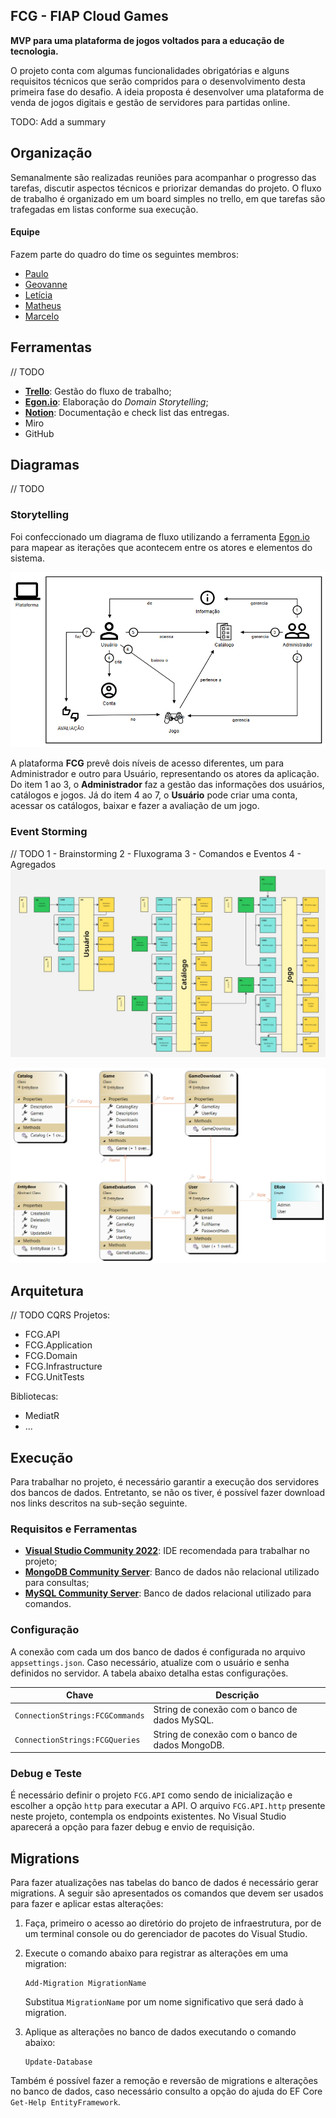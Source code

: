 ## FCG - FIAP Cloud Games

**MVP para uma plataforma de jogos voltados para a educação de tecnologia.**

O projeto conta com algumas funcionalidades obrigatórias e alguns requisitos técnicos que serão compridos para o desenvolvimento desta primeira fase do desafio. A ideia proposta é desenvolver uma plataforma de venda de jogos digitais e gestão de servidores para partidas online.

TODO: Add a summary

## Organização
Semanalmente são realizadas reuniões para acompanhar o progresso das tarefas, discutir aspectos técnicos e priorizar demandas do projeto. O fluxo de trabalho é organizado em um board simples no trello, em que tarefas são trafegadas em listas conforme sua execução.

#### Equipe
Fazem parte do quadro do time os seguintes membros:
 - [Paulo](https://github.com/paulobusch)
 - [Geovanne](https://github.com/gehcosta)
 - [Letícia](https://github.com/leticia-kojima)
 - [Matheus](https://github.com/M4theusVieir4)
 - [Marcelo](https://github.com/marceloalvees)

## Ferramentas
// TODO
 - **[Trello](https://trello.com/)**: Gestão do fluxo de trabalho;
 - **[Egon.io](https://egon.io/)**: Elaboração do *Domain Storytelling*;
 - **[Notion](https://www.notion.so/)**: Documentação e check list das entregas.
 - Miro
 - GitHub

## Diagramas
// TODO
### Storytelling
Foi confeccionado um diagrama de fluxo utilizando a ferramenta [Egon.io](https://egon.io/) para mapear as iterações que acontecem entre os atores e elementos do sistema.

![Storytelling](docs/Storytelling.png)

A plataforma **FCG** prevê dois níveis de acesso diferentes, um para Administrador e outro para Usuário, representando os atores da aplicação. Do item 1 ao 3, o **Administrador** faz a gestão das informações dos usuários, catálogos e jogos. Já do item 4 ao 7, o **Usuário** pode criar uma conta, acessar os catálogos, baixar e fazer a avaliação de um jogo.

### Event Storming
// TODO
1 - Brainstorming
2 - Fluxograma
3 - Comandos e Eventos
4 - Agregados
![Agregados](docs/Event%20Storming/4%20-%20Agregados.jpg)

![Diagrama de Classes](docs/Diagrama%20de%20Classes.png)

## Arquitetura
// TODO
CQRS
Projetos:
 - FCG.API
 - FCG.Application
 - FCG.Domain
 - FCG.Infrastructure
 - FCG.UnitTests

Bibliotecas:
 - MediatR
 - ...

## Execução
Para trabalhar no projeto, é necessário garantir a execução dos servidores dos bancos de dados. Entretanto, se não os tiver, é possível fazer download nos links descritos na sub-seção seguinte.

### Requisitos e Ferramentas
 - **[Visual Studio Community 2022](https://visualstudio.microsoft.com/pt-br/vs/community/)**: IDE recomendada para trabalhar no projeto;
 - **[MongoDB Community Server](https://www.mongodb.com/try/download/community)**: Banco de dados não relacional utilizado para consultas;
 - **[MySQL Community Server](https://dev.mysql.com/downloads/mysql/)**: Banco de dados relacional utilizado para comandos.

### Configuração
A conexão com cada um dos banco de dados é configurada no arquivo `appsettings.json`. Caso necessário, atualize com o usuário e senha definidos no servidor. A tabela abaixo detalha estas configurações.

| Chave | Descrição |
| - | - |
| `ConnectionStrings:FCGCommands` | String de conexão com o banco de dados MySQL. |
| `ConnectionStrings:FCGQueries` | String de conexão com o banco de dados MongoDB. |

### Debug e Teste
É necessário definir o projeto `FCG.API` como sendo de inicialização e escolher a opção `http` para executar a API. O arquivo `FCG.API.http` presente neste projeto, contempla os endpoints existentes. No Visual Studio aparecerá a opção para fazer debug e envio de requisição.

## Migrations
Para fazer atualizações nas tabelas do banco de dados é necessário gerar migrations. A seguir são apresentados os comandos que devem ser usados para fazer e aplicar estas alterações:

1. Faça, primeiro o acesso ao diretório do projeto de infraestrutura, por de um terminal console ou do gerenciador de pacotes do Visual Studio.
2. Execute o comando abaixo para registrar as alterações em uma migration:
    ```
    Add-Migration MigrationName
    ```
    Substitua `MigrationName` por um nome significativo que será dado à migration.


3. Aplique as alterações no banco de dados executando o comando abaixo:
    ```
    Update-Database
    ```

Também é possível fazer a remoção e reversão de migrations e alterações no banco de dados, caso necessário consulto a opção do ajuda do EF Core `Get-Help EntityFramework`.